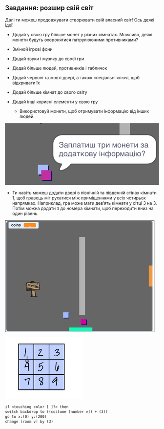 ## Завдання: розшир свій світ

Далі ти можеш продовжувати створювати свій власний світ! Ось деякі ідеї:

+ Додай у свою гру більше монет у різних кімнатах. Можливо, деякі монети будуть охоронятися патрулюючими противниками?
+ Змінюй ігрові фони
+ Додай звуки і музику до своєї гри
+ Додай більше людей, противників і табличок
+ Додай червоні та жовті двері, а також спеціальні ключі, щоб відкривати їх
+ Додай більше кімнат до свого світу
+ Додай інші корисні елементи у свою гру
    
    + Використовуй монети, щоб отримувати інформацію від інших людей:

![знімок екрана](images/world-bribe.png)

+ Ти навіть можеш додати двері в північній та південній стінах кімнати 1, щоб гравець міг рухатися між приміщеннями у всіх чотирьох напрямках. Наприклад, гра може мати дев’ять кімнати у сітці 3 на 3. Потім можна додати `3` до номера кімнати, щоб переходити вниз на один рівень.

![знімок екрана](images/north-south-rooms.png)

![знімок екрана](images/number-grid.png)

```blocks3
if <touching color [ ]?> then
switch backdrop to ((costume [number v]) + (3))
go to x:(0) y:(200)
change [room v] by (3)
```
